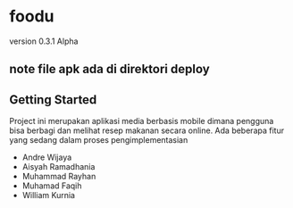 # foodu

version 0.3.1 Alpha

## note file apk ada di direktori deploy

## Getting Started

Project ini merupakan aplikasi media berbasis mobile dimana pengguna bisa berbagi dan
melihat resep makanan secara online. Ada beberapa fitur yang sedang dalam proses pengimplementasian
- Andre Wijaya 
- Aisyah Ramadhania
- Muhammad Rayhan
- Muhamad Faqih
- William Kurnia
